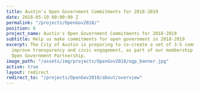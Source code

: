 ```yaml
---
title: Austin's Open Government Commitments for 2018-2019
date: 2018-05-10 00:00:00 Z
permalink: "/projects/OpenGov2018/"
position: 6
project_name: Austin's Open Government Commitments for 2018-2019
subtitle: Help us make commitments for open government in 2018-2019
excerpt: The City of Austin is preparing to co-create a set of 3-5 commitments to
  improve transparency and civic engagement, as part of our membership in the international
  Open Government Partnership.
image_path: "/assets/img/projects/OpenGov2018/ogp_banner.jpg"
active: true
layout: redirect
redirect_to: "/projects/OpenGov2018/about/overview"
---
```


